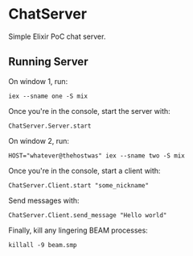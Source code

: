 # ChatServer

Simple Elixir PoC chat server.

## Running Server
On window 1, run:

```
iex --sname one -S mix
```

Once you're in the console, start the server with:

```
ChatServer.Server.start
```

On window 2, run:
```
HOST="whatever@thehostwas" iex --sname two -S mix
```

Once you're in the console, start a client with:
```
ChatServer.Client.start "some_nickname"
```

Send messages with:
```
ChatServer.Client.send_message "Hello world"
```

Finally, kill any lingering BEAM processes:
```
killall -9 beam.smp
```
